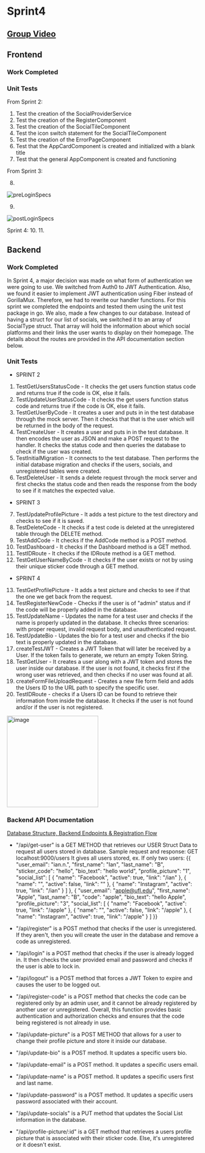 # Sprint4
## [Group Video]()

## Frontend
### Work Completed



### Unit Tests

From Sprint 2:
1. Test the creation of the SocialProviderService
2. Test the creation of the RegisterComponent
3. Test the creation of the SocialTileComponent
4. Test the icon switch statement for the SocialTileComponent
5. Test the creation of the ErrorPageComponent
6. Test that the AppCardComponent is created and initialized with a blank title
7. Test that the general AppComponent is created and functioning

From Sprint 3:

8.
 ![preLoginSpecs](https://user-images.githubusercontent.com/67469516/228697184-1659b51e-e104-4c88-a304-4797058f3302.PNG)

9.
![postLoginSpecs](https://user-images.githubusercontent.com/67469516/228697197-d27e7fea-f237-40c5-8866-fa853cc7339c.PNG)

Sprint 4:
10.
11.


## Backend

### Work Completed
In Sprint 4, a major decision was made on what form of authentication we were going to use. We switched from Auth0 to JWT Authentication. Also, we found it easier to implement JWT authentication using Fiber instead of GorillaMux. Therefore, we had to rewrite our handler functions. For this sprint we completed the endpoints and tested them using the unit test package in go. We also, made a few changes to our database. Instead of having a struct for our list of socials, we switched it to an array of SocialType struct. That array will hold the information about which social platforms and their links the user wants to display on their homepage. The details about the routes are provided in the API documentation section below.
### Unit Tests

- SPRINT 2
1. TestGetUsersStatusCode - It checks the get users function status code and returns true if the code is OK, else it fails.
2. TestUpdateUserStatusCode - It checks the get users function status code and returns true if the code is OK, else it fails.
3. TestGetUserByCode - It creates a user and puts in in the test database through the mock server. Then it checks that that is 
        the user which will be returned in the body of the request.
4. TestCreateUser - It creates a user and puts in in the test database. It then encodes the user as JSON and make a POST request
        to the handler. It checks the status code and then queries the database to check if the user was created.
5. TestInitialMigration - It connects to the test database. Then performs the initial database migration and checks if the users, 
        socials, and unregistered tables were created.
6. TestDeleteUser - It sends a delete request through the mock server and first checks the status code and then reads the response
        from the body to see if it matches the expected value.
- SPRINT 3
7. TestUpdateProfilePicture - It adds a test picture to the test directory and checks to see if it is saved.
8. TestDeleteCode - It checks if a test code is deleted at the unregistered table through the DELETE method.
9. TestAddCode - It checks if the AddCode method is a POST method.
10. TestDashboard - It checks if the Dashboard method is a GET method.
11. TestIDRoute - It checks if the IDRoute method is a GET method.
12. TestGetUserNameByCode - It checks if the user exists or not by using their unique sticker code through a GET method.
- SPRINT 4
13. TestGetProfilePicture - It adds a test picture and checks to see if that the one we get back from the request.
14. TestRegisterNewCode - Checks if the user is of "admin" status and if the code will be properly added in the database.
15. TestUpdateName - Updates the name for a test user and checks if the name is properly updated in the database. It checks three scenarios: with proper request, invalid request body, and unauthenticated request.
16. TestUpdateBio - Updates the bio for a test user and checks if the bio text is properly updated in the database.
17. createTestJWT - Creates a JWT Token that will later be received by a User. If the token fails to generate, we return an empty Token String.
18. TestGetUser - It creates a user along with a JWT token and stores the user inside our database. If the user is not found, it checks first if the wrong user was retrieved, and then checks if no user was found at all.
19. createFormFileUploadRequest - Creates a new file form field and adds the Users ID to the URL path to specify the specific user.
20. TestIDRoute - checks if a Users ID can be found to retrieve their information from inside the database. It checks if the user is not found and/or if the user is not registered.

<img width="239" alt="image" src="https://user-images.githubusercontent.com/90483046/233231352-633d7c76-0173-409b-b4d8-f8319b04740c.png">

### Backend API Documentation
[Database Structure, Backend Endpoints & Registration Flow](https://ianblasko.notion.site/Software-Engineering-20eed26e5943404e8d357d40bb23a8e1)

- "/api/get-user" is a GET METHOD that retrieves our USER Struct Data to request all users stored in database.
Sample request and response:
GET localhost:9000/users
It gives all users stored, ex. If only two users:
{{
    "user_email": "ian.n.",
    "first_name": "Ian",
    "last_name": "B",
    "sticker_code": "hello",
    "bio_text": "hello world",
    "profile_picture": "1",
    "social_list": [
        {
            "name": "Facebook",
            "active": true,
            "link": "/ian"
        },
        {
            "name": "",
            "active": false,
            "link": ""
        },
        {
            "name": "Instagram",
            "active": true,
            "link": "/ian"
        }
    ]
},
{
    "user_email": "apple@ufl.edu",
    "first_name": "Apple",
    "last_name": "B",
    "code": "apple",
    "bio_text": "hello Apple",
    "profile_picture": "3",
    "social_list": [
        {
            "name": "Facebook",
            "active": true,
            "link": "/apple"
        },
        {
            "name": "",
            "active": false,
            "link": "/apple"
        },
        {
            "name": "Instagram",
            "active": true,
            "link": "/apple"
        }
    ]
}}

- "/api/register" is a POST method that checks if the user is unregistered. If they aren't, then you will create the user in the database and remove a code as unregistered.
- "/api/login" is a POST method that checks if the user is already logged in. It then checks the user provided email and password and checks if the user is able to lock in.
- "/api/logout" is a POST method that forces a JWT Token to expire and causes the user to be logged out.
- "/api/register-code" is a POST method that checks the code can be registered only by an admin user, and it cannot be already registered by another user or unregistered. Overall, this function provides basic authentication and authorization checks and ensures that the code being registered is not already in use.
- "/api/update-picture" is a POST METHOD that allows for a user to change their profile picture and store it inside our database.
- "/api/update-bio" is a POST method. It updates a specific users bio.
- "/api/update-email" is a POST method. It updates a specific users email.
- "/api/update-name" is a POST method. It updates a specific users first and last name.
- "/api/update-password" is a POST method. It updates a specific users password associated with their account.
- "/api/update-socials" is a PUT method that updates the Social List information in the database.
- "/api/profile-picture/:id" is a GET method that retrieves a users profile picture that is associated with their sticker code. Else, it's unregistered or it doesn't exist.
